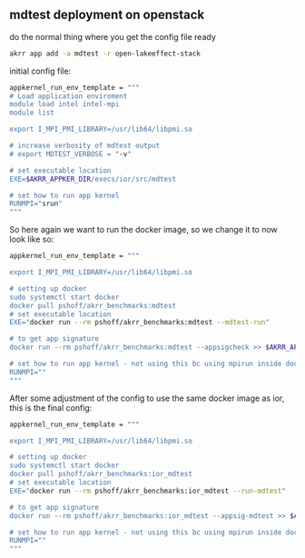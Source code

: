 ## mdtest deployment on openstack

do the normal thing where you get the config file ready
```bash
akrr app add -a mdtest -r open-lakeeffect-stack
```
initial config file:
```bash
appkernel_run_env_template = """
# Load application enviroment
module load intel intel-mpi
module list

export I_MPI_PMI_LIBRARY=/usr/lib64/libpmi.so

# increase verbosity of mdtest output
# export MDTEST_VERBOSE = "-v"

# set executable location
EXE=$AKRR_APPKER_DIR/execs/ior/src/mdtest

# set how to run app kernel
RUNMPI="srun"
"""
```
So here again we want to run the docker image, so we change it to now look like so:
```bash
appkernel_run_env_template = """

export I_MPI_PMI_LIBRARY=/usr/lib64/libpmi.so

# setting up docker
sudo systemctl start docker
docker pull pshoff/akrr_benchmarks:mdtest
# set executable location
EXE="docker run --rm pshoff/akrr_benchmarks:mdtest --mdtest-run"

# to get app signature
docker run --rm pshoff/akrr_benchmarks:mdtest --appsigcheck >> $AKRR_APP_STDOUT_FILE 2>&1

# set how to run app kernel - not using this bc using mpirun inside docker
RUNMPI=""
"""
```

After some adjustment of the config to use the same docker image as ior, this is the final config:
```bash
appkernel_run_env_template = """

export I_MPI_PMI_LIBRARY=/usr/lib64/libpmi.so

# setting up docker
sudo systemctl start docker
docker pull pshoff/akrr_benchmarks:ior_mdtest
# set executable location
EXE="docker run --rm pshoff/akrr_benchmarks:ior_mdtest --run-mdtest"

# to get app signature
docker run --rm pshoff/akrr_benchmarks:ior_mdtest --appsig-mdtest >> $AKRR_APP_STDOUT_FILE 2>&1

# set how to run app kernel - not using this bc using mpirun inside docker
RUNMPI=""
"""

```





